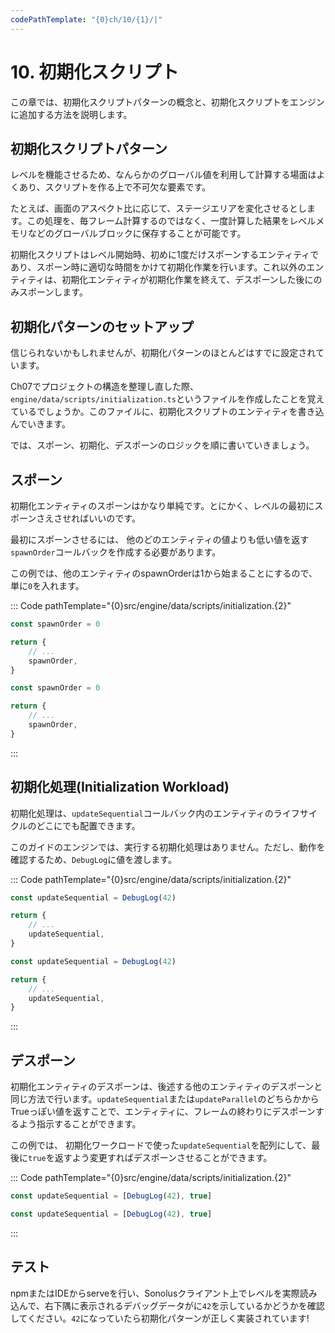 ```yaml
---
codePathTemplate: "{0}ch/10/{1}/|"
---
```


# 10. 初期化スクリプト

この章では、初期化スクリプトパターンの概念と、初期化スクリプトをエンジンに追加する方法を説明します。

## 初期化スクリプトパターン

レベルを機能させるため、なんらかのグローバル値を利用して計算する場面はよくあり、スクリプトを作る上で不可欠な要素です。

たとえば、画面のアスペクト比に応じて、ステージエリアを変化させるとします。この処理を、毎フレーム計算するのではなく、一度計算した結果をレベルメモリなどのグローバルブロックに保存することが可能です。

初期化スクリプトはレベル開始時、初めに1度だけスポーンするエンティティであり、スポーン時に適切な時間をかけて初期化作業を行います。これ以外のエンティティは、初期化エンティティが初期化作業を終えて、デスポーンした後にのみスポーンします。

## 初期化パターンのセットアップ

信じられないかもしれませんが、初期化パターンのほとんどはすでに設定されています。

Ch07でプロジェクトの構造を整理し直した際、`engine/data/scripts/initialization.ts`というファイルを作成したことを覚えているでしょうか。このファイルに、初期化スクリプトのエンティティを書き込んでいきます。

では、スポーン、初期化、デスポーンのロジックを順に書いていきましょう。

## スポーン

初期化エンティティのスポーンはかなり単純です。とにかく、レベルの最初にスポーンさえさせればいいのです。

最初にスポーンさせるには、 他のどのエンティティの値よりも低い値を返す`spawnOrder`コールバックを作成する必要があります。

この例では、他のエンティティのspawnOrderは1から始まることにするので、単に`0`を入れます。

::: Code pathTemplate="{0}src/engine/data/scripts/initialization.{2}"

```ts
const spawnOrder = 0

return {
    // ...
    spawnOrder,
}
```

```js
const spawnOrder = 0

return {
    // ...
    spawnOrder,
}
```

:::

## 初期化処理(Initialization Workload)

初期化処理は、`updateSequential`コールバック内のエンティティのライフサイクルのどこにでも配置できます。

このガイドのエンジンでは、実行する初期化処理はありません。ただし、動作を確認するため、`DebugLog`に値を渡します。

::: Code pathTemplate="{0}src/engine/data/scripts/initialization.{2}"

```ts
const updateSequential = DebugLog(42)

return {
    // ...
    updateSequential,
}
```

```js
const updateSequential = DebugLog(42)

return {
    // ...
    updateSequential,
}
```

:::

## デスポーン

初期化エンティティのデスポーンは、後述する他のエンティティのデスポーンと同じ方法で行います。`updateSequential`または`updateParallel`のどちらかからTrueっぽい値を返すことで、エンティティに、フレームの終わりにデスポーンするよう指示することができます。

この例では、 初期化ワークロードで使った`updateSequential`を配列にして、最後に`true`を返すよう変更すればデスポーンさせることができます。

::: Code pathTemplate="{0}src/engine/data/scripts/initialization.{2}"

```ts
const updateSequential = [DebugLog(42), true]
```

```js
const updateSequential = [DebugLog(42), true]
```

:::

## テスト

npmまたはIDEからserveを行い、Sonolusクライアント上でレベルを実際読み込んで、右下隅に表示されるデバッグデータがに`42`を示しているかどうかを確認してください。`42`になっていたら初期化パターンが正しく実装されています!

